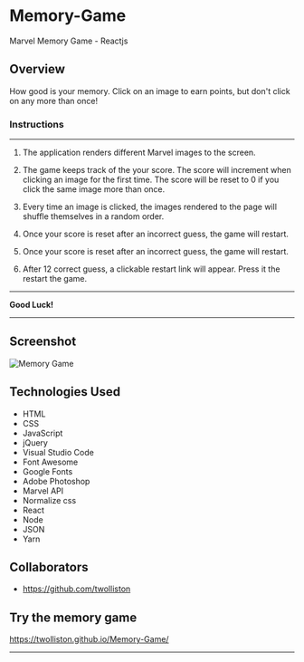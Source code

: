# Memory-Game
Marvel Memory Game - Reactjs

## Overview

How good is your memory. Click on an image to earn points, but don't click on any more than once!

### Instructions

- - -

1. The application renders different Marvel images to the screen. 

2. The game keeps track of the your score. The score will increment when clicking an image for the first time. The score will be reset to 0 if you click the same image more than once.

3. Every time an image is clicked, the images rendered to the page will shuffle themselves in a random order.

4. Once your score is reset after an incorrect guess, the game will restart.

5. Once your score is reset after an incorrect guess, the game will restart.

6. After 12 correct guess, a clickable restart link will appear. Press it the restart the game.

- - -


**Good Luck!**

- - -
## Screenshot
![Memory Game](memorygame/memory_game.gif)

## Technologies Used
* HTML
* CSS
* JavaScript
* jQuery
* Visual Studio Code
* Font Awesome
* Google Fonts
* Adobe Photoshop
* Marvel API
* Normalize css
* React 
* Node 
* JSON
* Yarn

## Collaborators

* https://github.com/twolliston


## Try the memory game
https://twolliston.github.io/Memory-Game/

- - -
